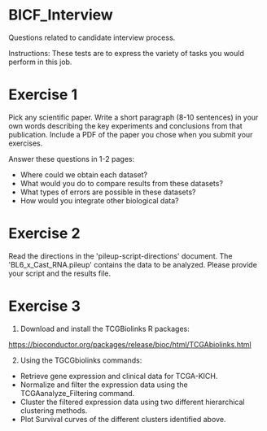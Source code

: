 # BICF_Interview
Questions related to candidate interview process. 

Instructions:  These tests are to express the variety of tasks you would perform in this job.


Exercise 1
==========
Pick any scientific paper.  Write a short paragraph (8-10 sentences) in your own words describing the key experiments and conclusions from that publication.  Include a PDF of the paper you chose when you submit your exercises.

Answer these questions in 1-2 pages:
* Where could we obtain each dataset?
* What would you do to compare results from these datasets?
* What types of errors are possible in these datasets?
* How would you integrate other biological data?


Exercise 2
==========
Read the directions in the 'pileup-script-directions' document.  The 'BL6_x_Cast_RNA.pileup' contains the data to be analyzed.  Please provide your script and the results file.


Exercise 3
==========
1) Download and install the TCGBiolinks R packages:   

https://bioconductor.org/packages/release/bioc/html/TCGAbiolinks.html

2) Using the TGCGbiolinks commands:
* Retrieve gene expression and clinical data for TCGA-KICH.
* Normalize and filter the expression data using the TCGAanalyze_Filtering command.
* Cluster the filtered expression data using two different hierarchical clustering methods.
* Plot Survival curves of the different clusters identified above.
